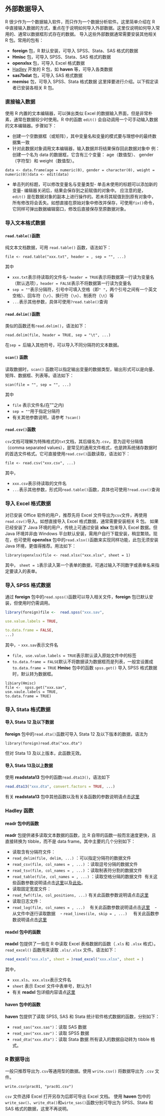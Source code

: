 ## 外部数据导入
R 很少作为一个数据输入软件，而只作为一个数据分析软件。这里简单介绍在 R 中直接输入数据的方式，重点在于说明如何导入外部数据。这里仅说明如何导入常用的、通常以数据框形式存在的数据。
导入这些外部数据通常需要安装其他相关 R 包。常用的包有：
- **foreign** 包，R 默认安装，可导入 SPSS、Stata、SAS 格式的数据
- **Hmisc** 包，可导入 SPSS、Stata、SAS 格式的数据
- **openxlsx** 包，可导入 Excel 格式数据
- [Hadley](http://hadley.nz/) 开发的 R 包，如 **haven** 等，可导入各类数据
- **sas7bdat** 包，可导入 SAS 格式数据
- **memisc** 包，可导入 SPSS、Stata 格式数据
这里择要进行介绍。以下假定读者已安装各相关 R 包。
### 直接输入数据
使用 R 内置的文本编辑器，可以弹出类似 Excel 的数据输入界面，但是非常朴素，通常在数据较少时使用。R 中的函数 `edit()` 会自动调用一个可手动输入数据的文本编辑器。步骤如下：
- 创建一个空数据框（或矩阵），其中变量名和变量的模式要与理想中的最终数据集一致
- 针对此数据对象调用文本编辑器，输入数据并将结果保存回此数据对象中
例：创建一个名为 data 的数据框，它含有三个变量： age（数值型）、 gender（字符型）和 weight（数值型）。
```
data <- data.frame(age = numeric(0), gender = character(0), weight = numeric(0))data <- edit(data)
```
- 单击列的标题，可以修改变量名与变量类型- 单击未使用的标题可以添加新的变量- 编辑器关闭后，结果会保存到之前赋值的对象中。
应注意的是， `edit()` 是在数据对象的副本上进行操作的。若未将其赋值到到原有对象中，所有修改将会丢失。如想直接在原始对象中修改并保存，可使用`fix()`命令，它同样可弹出数据编辑窗口，修改后直接保存至原数据对象。
### 导入文本格式数据
#### `read.table()`函数
纯文本文档数据，可用 `read.table()` 函数，语法如下：
```
file <- read.table("xxx.txt", header = , sep = "", ...)
```
其中
- `xxx.txt`表示待读取的文件名- `header = TRUE`表示将数据第一行读为变量名（默认选项），`header = FALSE`表示不将数据第一行读为变量名
- `sep = ""`表示分隔符，引号中可填入空格（即`" "`，两个引号之间有一个英文空格）、回车符（`\r`）、换行符（`\n`）、制表符（`\t`）等
- `...`表示其他参数，具体可使用`?read.table()`查询
#### `read.delim()`函数
类似的函数还有`read.delim()`，语法如下：
```
read.delim(file, header = TRUE, sep = "\t", ...)
```
在`sep = `后输入其他符号，可以导入不同分隔符的文本数据。
#### `scan()` 函数
读取数据时，`scan()` 函数可以指定输出变量的数据类型，输出形式可以是向量、矩阵、数据框、列表等。语法如下：
```
scan(file = "", sep = "", ...)
```
其中
- `file` 表示文件名(在""之内)
- `sep = ""`用于指定分隔符
- 有关其他参数说明，请参考 `?scan()`
#### `read.csv()`函数
`csv`文档可理解为特殊格式的`txt`文档，其后缀名为`.csv`，意为逗号分隔值（comma separated values），是常见的通用文件格式，也是跨系统储存数据时的首选文件格式。它可直接使用`read.csv()`函数读取，语法如下：
```
file <- read.csv("xxx.csv", ...)
```
其中，
- `xxx.csv`表示待读取的文件名
- `...`表示其他参数，形式同`read.table()`函数，具体也可使用`?read.csv()`查询
### 导入 Excel 格式数据
对已安装 Office 软件的用户，推荐先将 Excel 文件导出为`csv`文件，再使用`read.csv()`导入。如想直接导入 Excel 格式数据，通常需要安装相关 R 包。
如果已经安装了 Java 环境的用户，传统上可通过安装 **xlsx** 包来导入 Excel 数据。但 Java 环境并非由 Windows 平台默认安装，需用户自行下载安装，稍显繁琐。现在，也可使用 **openxlsx** 包中的`read.xlsx()`函数来实现同样功能，此包无须安装 Java 环境，更值得推荐。用法如下：
```
library(openxlsx)file <- read.xlsx("xxx.xlsx", sheet = 1)
```
其中， `sheet = 1`表示读入第一个表单的数据，可通过输入不同数字或表单名来指定要读入的表单。
### 导入 SPSS 格式数据
通过 **foreign** 包中的`read.spss()`函数可以导入相关文件，**foreign** 包已默认安装，但使用时仍需调用。
```r
library(foreign)file <-  read.spss("xxx.sav",            

use.value.labels = TRUE,      

to.data.frame = FALSE,          
...)
```
其中，- `xxx.sav`表示文件名
- `file, use.value.labels = TRUE`表示默认读入原始文件中的标签
- `to.data.frame = FALSE`默认不将数据读为数据框而是列表，一般宜设置成`to.data.frame = TRUE`
**Hmisc** 包中的函数 `spss.get()` 导入 SPSS 格式数据时，默认转为数据框。
```
libiary(Hmisc)
file <-  spss.get("xxx.sav",  
use.vaule.labels = TRUE,          
to.data.frame = TRUE)
```
### 导入 Stata 格式数据
#### 导入 Stata 12 及以下数据
**foreign** 包中的`read.dta()`函数可导入 Stata 12 及以下版本的数据，语法为
```
library(foreign)read.dta("xxx.dta")
```
但对 Stata 13 及以上版本，此函数无效。
#### 导入 Stata 13及以上数据
使用 **readstata13** 包中的函数`read.dta13()`，语法如下
```r
read.dta13("xxx.dta", convert.factors = TRUE, ...)
```
有关 **readstata13** 包中其他函数以及有关各函数的参数说明请点击[这里](https://cran.r-project.org/web/packages/readstata13/readstata13.pdf)
### Hadley 函数
#### **readr** 包中的函数
**readr** 包提供诸多读取文本数据的函数，比 R 自带的函数一般而言速度更快，且直接转换为 tibble，而不是 data frame。其中主要的几个分别如下：
- 读取含有分隔符文件：  
- `read_delim(file, delim, ...)` ：可以指定分隔符的数据文件  
- `read_csv(file, col_names = , ...)` ：读取逗号分隔的数据文件   
- `read_tsv(file, col_names = , ...)` ：读取制表符分割的数据文件    
- `read_table(file, col_names = , ...)` ：读取空格分隔的数据文件  有关这些函数参数说明请点击[这里](http://127.0.0.1:22958/library/readr/html/read_delim.html)以及[此处](http://127.0.0.1:22958/library/readr/html/read_table.html)。
- 读取固定宽度文件：   
- `read_fwf(file, col_positions, ...)`
有关此函数参数说明请点击[这里](http://127.0.0.1:22958/library/readr/html/read_fwf.html)    
- 读取日志文件：  
- `read_log(file, col_names = , ...)`    有关此函数参数说明请点击[这里](http://127.0.0.1:22958/library/readr/html/read_log.html)    - 从文件中逐行读取数据    - `read_lines(ile, skip = , ...)`     有关此函数参数说明请点击[这里](http://127.0.0.1:22958/library/readr/html/read_lines.html)
#### **readxl** 包中的函数
**readxl** 包提供了一些在 R 中读取 Excel 表格数据的函数（`.xls` 和 `.xlsx` 格式）。
`read_excel()` 函数用来读取 `.xls/.xlsx` 文件。语法如下：
```r
read_excel("xxx.xls", sheet = )read_excel("xxx.xlsx", sheet = )
```
其中，
- `xxx.xls`、`xxx.xlsx`表示文件名
- `sheet` 表示 Excel 文件中表单号，默认为1
- 有关 **readxl** 包详细内容请点[这里](https://mran.microsoft.com/web/packages/readxl/readxl.pdf)
#### **haven** 包中的函数
**haven** 包提供了读取 SPSS, SAS 和 Stata 统计软件格式数据的函数，分别如下：
- `read_sas("xxx.sas")`：读取 SAS 数据
- `read_sav("xxx.sav")`：读取 SPSS 数据
- `read_dta("xxx.dta")`：读取 Stata 数据
所有读入的数据自动转为 tibble 格式。
### R 数据导出
一般只推荐导出为`.csv`等通用型的数据。使用 `write.csv()` 将数据导出为 `.csv` 文件。
```
write.csv(prac01, "prac01.csv")
```
`csv` 文件选择 Excel 打开另存为后即可导出 Excel 文档。
使用 **haven** 包中的`write_sav()`、`write_dta()`和`wirte_sas()`函数分别可导出为 SPSS、Stata 和 SAS 格式的数据，这里不再说明。
